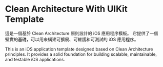 # Clean Architecture With UIKit Template

這是一個基於 Clean Architecture 原則設計的 iOS 應用程序模板。
它提供了一個堅實的基礎，可以用來構建可擴展、可維護和可測試的 iOS 應用程序。

This is an iOS application template designed based on Clean Architecture principles. 
It provides a solid foundation for building scalable, maintainable, and testable iOS applications.

